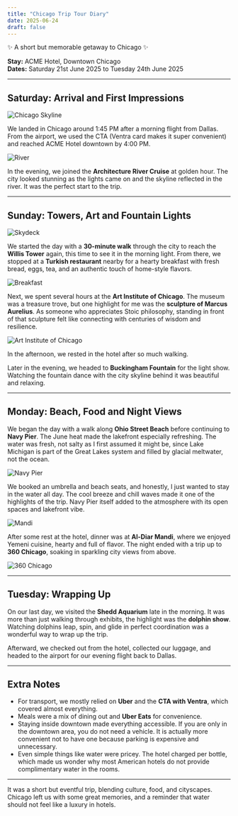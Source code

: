 ```yaml
---
title: "Chicago Trip Tour Diary"
date: 2025-06-24
draft: false
---
```


✨ A short but memorable getaway to Chicago ✨  

**Stay:** ACME Hotel, Downtown Chicago  
**Dates:** Saturday 21st June 2025 to Tuesday 24th June 2025

---

## Saturday: Arrival and First Impressions

![Chicago Skyline](skyline.jpg)

We landed in Chicago around 1:45 PM after a morning flight from Dallas. From the airport, we used the CTA (Ventra card makes it super convenient) and reached ACME Hotel downtown by 4:00 PM.  

![River](river.jpg)

In the evening, we joined the **Architecture River Cruise** at golden hour. The city looked stunning as the lights came on and the skyline reflected in the river. It was the perfect start to the trip.

---

## Sunday: Towers, Art and Fountain Lights

![Skydeck](skydeck.png)

We started the day with a **30-minute walk** through the city to reach the **Willis Tower** again, this time to see it in the morning light. From there, we stopped at a **Turkish restaurant** nearby for a hearty breakfast with fresh bread, eggs, tea, and an authentic touch of home-style flavors.

![Breakfast](breakfast.jpg)

Next, we spent several hours at the **Art Institute of Chicago**. The museum was a treasure trove, but one highlight for me was the **sculpture of Marcus Aurelius**. As someone who appreciates Stoic philosophy, standing in front of that sculpture felt like connecting with centuries of wisdom and resilience.  

![Art Institute of Chicago](arts-institute.jpg)

In the afternoon, we rested in the hotel after so much walking.

Later in the evening, we headed to **Buckingham Fountain** for the light show. Watching the fountain dance with the city skyline behind it was beautiful and relaxing.

---

## Monday: Beach, Food and Night Views

We began the day with a walk along **Ohio Street Beach** before continuing to **Navy Pier**. The June heat made the lakefront especially refreshing. The water was fresh, not salty as I first assumed it might be, since Lake Michigan is part of the Great Lakes system and filled by glacial meltwater, not the ocean.  

![Navy Pier](navy-pier.jpg)

We booked an umbrella and beach seats, and honestly, I just wanted to stay in the water all day. The cool breeze and chill waves made it one of the highlights of the trip. Navy Pier itself added to the atmosphere with its open spaces and lakefront vibe.

![Mandi](mandi.jpg)

After some rest at the hotel, dinner was at **Al-Diar Mandi**, where we enjoyed Yemeni cuisine, hearty and full of flavor. The night ended with a trip up to **360 Chicago**, soaking in sparkling city views from above.  

![360 Chicago](360-chicago.jpg)

---

## Tuesday: Wrapping Up
On our last day, we visited the **Shedd Aquarium** late in the morning. It was more than just walking through exhibits, the highlight was the **dolphin show**. Watching dolphins leap, spin, and glide in perfect coordination was a wonderful way to wrap up the trip.  

Afterward, we checked out from the hotel, collected our luggage, and headed to the airport for our evening flight back to Dallas. 

---

## Extra Notes
- For transport, we mostly relied on **Uber** and the **CTA with Ventra**, which covered almost everything.  
- Meals were a mix of dining out and **Uber Eats** for convenience.  
- Staying inside downtown made everything accessible. If you are only in the downtown area, you do not need a vehicle. It is actually more convenient not to have one because parking is expensive and unnecessary.  
- Even simple things like water were pricey. The hotel charged per bottle, which made us wonder why most American hotels do not provide complimentary water in the rooms.

---

It was a short but eventful trip, blending culture, food, and cityscapes. Chicago left us with some great memories, and a reminder that water should not feel like a luxury in hotels.

